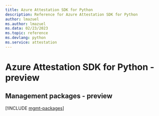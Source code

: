 ```yaml
---
title: Azure Attestation SDK for Python
description: Reference for Azure Attestation SDK for Python
author: lmazuel
ms.author: lmazuel
ms.data: 02/23/2023
ms.topic: reference
ms.devlang: python
ms.service: attestation
---
```

# Azure Attestation SDK for Python - preview

## Management packages - preview
[!INCLUDE [mgmt-packages](attestation-mgmt-index.md)]